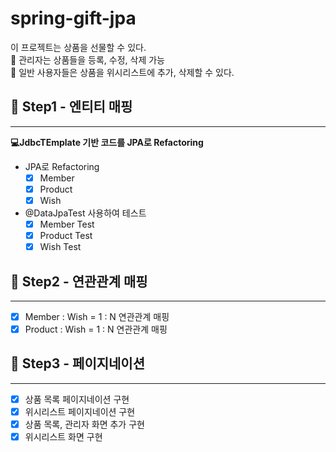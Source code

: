 # spring-gift-jpa
이 프로젝트는 상품을 선물할 수 있다.    
👤 관리자는 상품들을 등록, 수정, 삭제 가능       
👥 일반 사용자들은 상품을 위시리스트에 추가, 삭제할 수 있다.

## 🚀 Step1 - 엔티티 매핑 

---
   
**💻JdbcTEmplate 기반 코드를 JPA로 Refactoring**   
- JPA로 Refactoring
    - [X] Member
    - [X] Product
    - [X] Wish
- @DataJpaTest 사용하여 테스트
  - [X] Member Test
  - [X] Product Test
  - [X] Wish Test

## 🚀 Step2 - 연관관계 매핑

---
- [X] Member : Wish = 1 : N 연관관계 매핑
- [X] Product : Wish = 1 : N 연관관계 매핑

## 🚀 Step3 - 페이지네이션

---
- [X] 상품 목록 페이지네이션 구현
- [X] 위시리스트 페이지네이션 구현
- [X] 상품 목록, 관리자 화면 추가 구현
- [X] 위시리스트 화면 구현